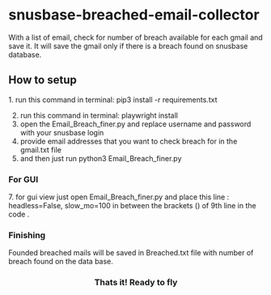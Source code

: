 # snusbase-breached-email-collector
With a list of email, check for number of breach available for each gmail and save it. It will save the gmail only if there is a breach found on snusbase database.

<h2>How to setup</h2>
1. run this command in terminal: pip3 install -r requirements.txt

2. run this command in terminal: playwright install
3. open the Email_Breach_finer.py and replace username and password with your snusbase login
4. provide email addresses that you want to check breach for in the gmail.txt file
5. and then just run python3 Email_Breach_finer.py 
<h3>For GUI</h3>
7. for gui view just open Email_Breach_finer.py and place this line : headless=False, slow_mo=100 in between the brackets () of 9th line in the code .

<h3>Finishing</h3>
Founded breached mails will be saved in Breached.txt file with number of breach found on the data base.
<h3 align=center>Thats it! Ready to fly<h3>

